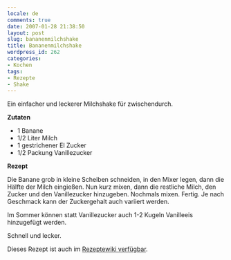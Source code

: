 ```yaml
---
locale: de
comments: true
date: 2007-01-28 21:38:50
layout: post
slug: bananenmilchshake
title: Bananenmilchshake
wordpress_id: 262
categories:
- Kochen
tags:
- Rezepte
- Shake
---
```


Ein einfacher und leckerer Milchshake für zwischendurch.

**Zutaten**

* 1 Banane
* 1/2 Liter Milch
* 1 gestrichener El Zucker
* 1/2 Packung Vanillezucker

**Rezept**

Die Banane grob in kleine Scheiben schneiden, in den Mixer legen, dann die
Hälfte der Milch eingießen. Nun kurz mixen, dann die restliche Milch, den
Zucker und den Vanillezucker hinzugeben. Nochmals mixen. Fertig. Je nach
Geschmack kann der Zuckergehalt auch variiert werden. 

Im Sommer können statt Vanillezucker auch 1-2 Kugeln Vanilleeis hinzugefügt
werden.

Schnell und lecker.

Dieses Rezept ist auch im [Rezeptewiki verfügbar](http://rezeptewiki.org/wiki/Vanille-Bananenmilchshake).
